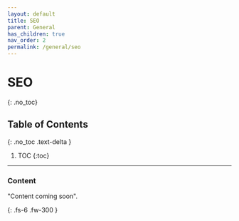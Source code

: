```yaml
---
layout: default
title: SEO
parent: General
has_children: true
nav_order: 2
permalink: /general/seo
---
```


# SEO
{: .no_toc}

## Table of Contents
{: .no_toc .text-delta }

1. TOC
{:toc}
---

### Content
"Content coming soon".

{: .fs-6 .fw-300 }
